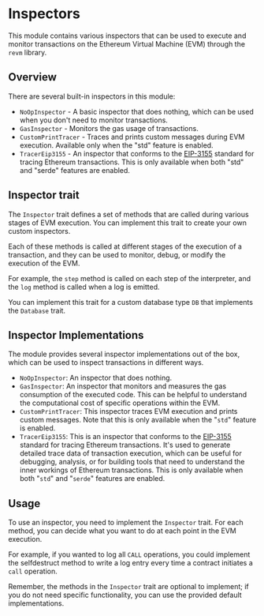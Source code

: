 # Inspectors

This module contains various inspectors that can be used to execute and monitor transactions on the Ethereum Virtual Machine (EVM) through the `revm` library.

## Overview

There are several built-in inspectors in this module:

- `NoOpInspector` - A basic inspector that does nothing, which can be used when you don't need to monitor transactions.
- `GasInspector` - Monitors the gas usage of transactions.
- `CustomPrintTracer` - Traces and prints custom messages during EVM execution. Available only when the "std" feature is enabled.
- `TracerEip3155` - An inspector that conforms to the [EIP-3155](https://eips.ethereum.org/EIPS/eip-3155) standard for tracing Ethereum transactions. This is only available when both "std" and "serde" features are enabled.

## Inspector trait

The `Inspector` trait defines a set of methods that are called during various stages of EVM execution. You can implement this trait to create your own custom inspectors.

Each of these methods is called at different stages of the execution of a transaction, and they can be used to monitor, debug, or modify the execution of the EVM.

For example, the `step` method is called on each step of the interpreter, and the `log` method is called when a log is emitted.

You can implement this trait for a custom database type `DB` that implements the `Database` trait.

## Inspector Implementations

The module provides several inspector implementations out of the box, which can be used to inspect transactions in different ways.

- `NoOpInspector`: An inspector that does nothing.
- `GasInspector`: An inspector that monitors and measures the gas consumption of the executed code. This can be helpful to understand the computational cost of specific operations within the EVM.
- `CustomPrintTracer`: This inspector traces EVM execution and prints custom messages. Note that this is only available when the "`std`" feature is enabled.
- `TracerEip3155`: This is an inspector that conforms to the [EIP-3155]() standard for tracing Ethereum transactions. It's used to generate detailed trace data of transaction execution, which can be useful for debugging, analysis, or for building tools that need to understand the inner workings of Ethereum transactions. This is only available when both "`std`" and "`serde`" features are enabled.

## Usage

To use an inspector, you need to implement the `Inspector` trait. For each method, you can decide what you want to do at each point in the EVM execution.

For example, if you wanted to log all `CALL` operations, you could implement the selfdestruct method to write a log entry every time a contract initiates a `call` operation.

Remember, the methods in the `Inspector` trait are optional to implement; if you do not need specific functionality, you can use the provided default implementations.
